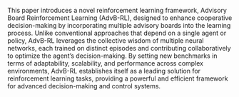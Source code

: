 This paper introduces a novel reinforcement learning framework, Advisory Board Reinforcement Learning (AdvB-RL), designed to enhance cooperative decision-making by incorporating multiple advisory boards into the learning process. 
Unlike conventional approaches that depend on a single agent or policy, AdvB-RL leverages the collective wisdom of multiple neural networks, each trained on distinct episodes and contributing collaboratively to optimize the agent’s decision-making.
By setting new benchmarks in terms of adaptability, scalability, and performance across complex environments, AdvB-RL establishes itself as a leading solution for reinforcement learning tasks, providing a powerful and efficient framework for advanced decision-making and control systems.
